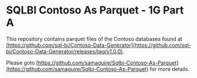 # SQLBI Contoso As Parquet - 1G Part A

This repository contains parquet files of the Contoso databases found at [https://github.com/sql-bi/Contoso-Data-Generator](https://github.com/sql-bi/Contoso-Data-Generator/releases/tag/v1.0.0).

Please goto [https://github.com/samaguire/Sqlbi-Contoso-As-Parquet](https://github.com/samaguire/Sqlbi-Contoso-As-Parquet) for more details.
